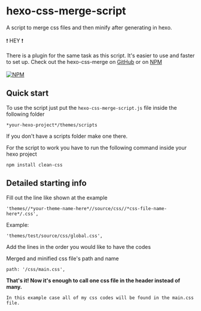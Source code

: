 # hexo-css-merge-script
A script to merge css files and then minify after generating in hexo.
<br/><br/> :exclamation: HEY :exclamation: <br/><br/>
There is a plugin for the same task as this script. It's easier to use and faster to set up. Check out the hexo-css-merge on [GitHub](https://github.com/MoNwastaken/hexo-css-merge) or on [NPM](https://www.npmjs.com/package/hexo-css-merge)
<br/><br/>[![NPM](https://nodei.co/npm/hexo-css-merge.png?downloads=true&downloadRank=true&stars=true)](https://nodei.co/npm/hexo-css-merge/)

## Quick start
To use the script just put the `hexo-css-merge-script.js` file inside the following folder
```
*your-hexo-project*/themes/scripts
```
If you don't have a scripts folder make one there.

For the script to work you have to run the following command inside your hexo project
```
npm install clean-css
```

## Detailed starting info
Fill out the line like shown at the example
```
'themes//*your-theme-name-here*//source/css//*css-file-name-here*/.css',
```
Example: 
```
'themes/test/source/css/global.css',
```
Add the lines in the order you would like to have the codes

Merged and minified css file's path and name
```
path: '/css/main.css',
```
**That's it! Now it's enough to call one css file in the header instead of many.**
```
In this example case all of my css codes will be found in the main.css file.
```
